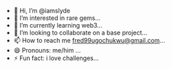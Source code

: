 - 👋 Hi, I’m @iamslyde
- 👀 I’m interested in rare gems...
- 🌱 I’m currently learning web3...
- 💞️ I’m looking to collaborate on a base project...
- 📫 How to reach me fred99ugochukwu@gmail.com...
- 😄 Pronouns:  me/him ...
- ⚡ Fun fact: i love challenges...

<!---
iamslyde/iamslyde is a ✨ special ✨ repository because its `README.md` (this file) appears on your GitHub profile.
You can click the Preview link to take a look at your changes.
--->
